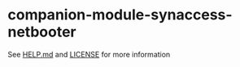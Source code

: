 # companion-module-synaccess-netbooter

See [HELP.md](./companion/HELP.md) and [LICENSE](./LICENSE) for more information